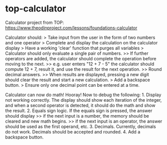 # top-calculator
Calculator project from TOP:
https://www.theodinproject.com/lessons/foundations-calculator

Calculator should:
    > Take input from the user in the form of two numbers and one operator
    > Complete and display the calculation on the calculator display
    > Have a working 'clear' function that purges all variables
    > Calculator should only evaluate a single pair of numbers. 
        >> If further operators are added, the calculator should complete the operation before moving to the next.
        >> e.g. user enters "12 + 7 - 5" the calculator should compute 12 + 7, result it, and use the result for the next operation.
        >> Round decimal answers.
        >> When results are displayed, pressing a new digit should clear the result and start a new calculation. 
    > Add a backspace button.
    > Ensure only one decimal point can be entered at a time. 

Calculator can now do math! Hooray! 
Now to debug the following:
    1. Display not working correctly. The display should show each iteration of the integer, and when a second operator is detected, it should do the math and show the result.
    2. Equals sign logic. If the equals sign is pressed, the answer should display
        >> if the next input is a number, the memory should be cleared and new math begins.
        >> if the next input is an operator, the answer should be used as the first operand, etc. 
    3. Decimals. Currently, decimals do not work. Decimals should be accepted and rounded. 
    4. Add a backspace button.